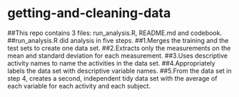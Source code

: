 # getting-and-cleaning-data
##This repo contains 3 files: run_analysis.R, README.md and codebook.
##run_analysis.R did analysis in five steps.
##1.Merges the training and the test sets to create one data set.
##2.Extracts only the measurements on the mean and standard deviation for each measurement. 
##3.Uses descriptive activity names to name the activities in the data set.
##4.Appropriately labels the data set with descriptive variable names. 
##5.From the data set in step 4, creates a second, independent tidy data set with the average of each variable for each activity and each subject.
